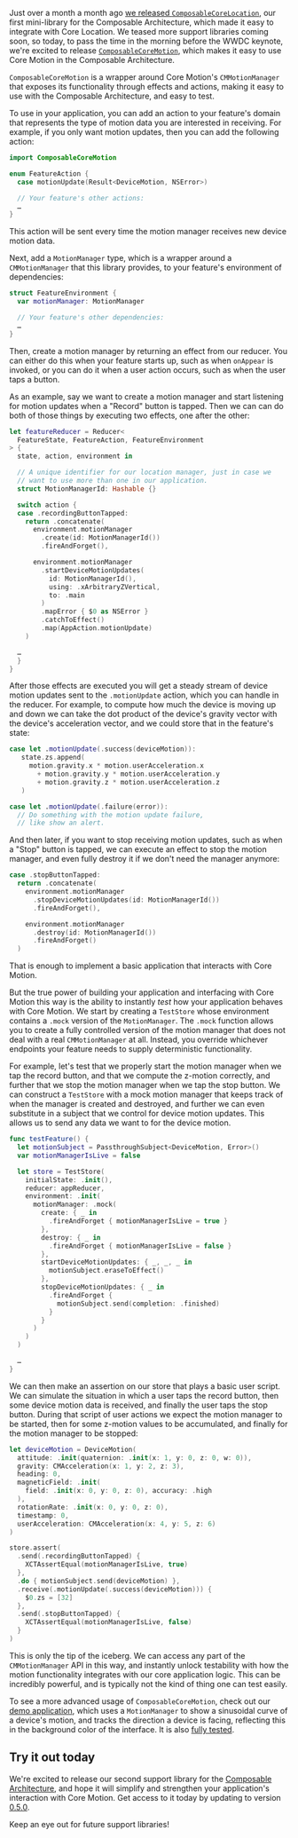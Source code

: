 Just over a month a month ago
[we released `ComposableCoreLocation`](/blog/posts/43-core-location-support-in-the-composable-architecture),
our first mini-library for the Composable Architecture, which made it easy to integrate with Core
Location. We teased more support libraries coming soon, so today, to pass the time in the morning
before the WWDC keynote, we're excited to release
[`ComposableCoreMotion`](https://github.com/pointfreeco/swift-composable-architecture/tree/main/Sources/ComposableCoreMotion), which
makes it easy to use Core Motion in the Composable Architecture.

`ComposableCoreMotion` is a wrapper around Core Motion's `CMMotionManager` that exposes its
functionality through effects and actions, making it easy to use with the Composable Architecture,
and easy to test.

To use in your application, you can add an action to your feature's domain that represents the type
of motion data you are interested in receiving. For example, if you only want motion updates, then
you can add the following action:

```swift
import ComposableCoreMotion

enum FeatureAction {
  case motionUpdate(Result<DeviceMotion, NSError>)

  // Your feature's other actions:
  …
}
```

This action will be sent every time the motion manager receives new device motion data.

Next, add a `MotionManager` type, which is a wrapper around a `CMMotionManager` that this library
provides, to your feature's environment of dependencies:

```swift
struct FeatureEnvironment {
  var motionManager: MotionManager

  // Your feature's other dependencies:
  …
}
```

Then, create a motion manager by returning an effect from our reducer. You can either do this when
your feature starts up, such as when `onAppear` is invoked, or you can do it when a user action
occurs, such as when the user taps a button.

As an example, say we want to create a motion manager and start listening for motion updates when a
"Record" button is tapped. Then we can can do both of those things by executing two effects, one
after the other:

```swift
let featureReducer = Reducer<
  FeatureState, FeatureAction, FeatureEnvironment
> {
  state, action, environment in

  // A unique identifier for our location manager, just in case we
  // want to use more than one in our application.
  struct MotionManagerId: Hashable {}

  switch action {
  case .recordingButtonTapped:
    return .concatenate(
      environment.motionManager
        .create(id: MotionManagerId())
        .fireAndForget(),

      environment.motionManager
        .startDeviceMotionUpdates(
          id: MotionManagerId(),
          using: .xArbitraryZVertical,
          to: .main
        )
        .mapError { $0 as NSError }
        .catchToEffect()
        .map(AppAction.motionUpdate)
    )

  …
  }
}
```

After those effects are executed you will get a steady stream of device motion updates sent to the
`.motionUpdate` action, which you can handle in the reducer. For example, to compute how much the
device is moving up and down we can take the dot product of the device's gravity vector with the
device's acceleration vector, and we could store that in the feature's state:

```swift
case let .motionUpdate(.success(deviceMotion)):
   state.zs.append(
     motion.gravity.x * motion.userAcceleration.x
       + motion.gravity.y * motion.userAcceleration.y
       + motion.gravity.z * motion.userAcceleration.z
   )

case let .motionUpdate(.failure(error)):
  // Do something with the motion update failure,
  // like show an alert.
```

And then later, if you want to stop receiving motion updates, such as when a "Stop" button is
tapped, we can execute an effect to stop the motion manager, and even fully destroy it if we don't
need the manager anymore:

```swift
case .stopButtonTapped:
  return .concatenate(
    environment.motionManager
      .stopDeviceMotionUpdates(id: MotionManagerId())
      .fireAndForget(),

    environment.motionManager
      .destroy(id: MotionManagerId())
      .fireAndForget()
  )
```

That is enough to implement a basic application that interacts with Core Motion.

But the true power of building your application and interfacing with Core Motion this way is the
ability to instantly _test_ how your application behaves with Core Motion. We start by creating a
`TestStore` whose environment contains a `.mock` version of the `MotionManager`. The `.mock`
function allows you to create a fully controlled version of the motion manager that does not deal
with a real `CMMotionManager` at all. Instead, you override whichever endpoints your feature needs
to supply deterministic functionality.

For example, let's test that we properly start the motion manager when we tap the record button, and
that we compute the z-motion correctly, and further that we stop the motion manager when we tap the
stop button. We can construct a `TestStore` with a mock motion manager that keeps track of when the
manager is created and destroyed, and further we can even substitute in a subject that we control
for device motion updates. This allows us to send any data we want to for the device motion.

```swift
func testFeature() {
  let motionSubject = PassthroughSubject<DeviceMotion, Error>()
  var motionManagerIsLive = false

  let store = TestStore(
    initialState: .init(),
    reducer: appReducer,
    environment: .init(
      motionManager: .mock(
        create: { _ in
          .fireAndForget { motionManagerIsLive = true }
        },
        destroy: { _ in
          .fireAndForget { motionManagerIsLive = false } 
        },
        startDeviceMotionUpdates: { _, _, _ in
          motionSubject.eraseToEffect()
        },
        stopDeviceMotionUpdates: { _ in
          .fireAndForget {
            motionSubject.send(completion: .finished)
          }
        }
      )
    )
  )

  …
}
```

We can then make an assertion on our store that plays a basic user script. We can simulate the
situation in which a user taps the record button, then some device motion data is received, and
finally the user taps the stop button. During that script of user actions we expect the motion
manager to be started, then for some z-motion values to be accumulated, and finally for the motion
manager to be stopped:

```swift
let deviceMotion = DeviceMotion(
  attitude: .init(quaternion: .init(x: 1, y: 0, z: 0, w: 0)),
  gravity: CMAcceleration(x: 1, y: 2, z: 3),
  heading: 0,
  magneticField: .init(
    field: .init(x: 0, y: 0, z: 0), accuracy: .high
  ),
  rotationRate: .init(x: 0, y: 0, z: 0),
  timestamp: 0,
  userAcceleration: CMAcceleration(x: 4, y: 5, z: 6)
)

store.assert(
  .send(.recordingButtonTapped) {
    XCTAssertEqual(motionManagerIsLive, true)
  },
  .do { motionSubject.send(deviceMotion) },
  .receive(.motionUpdate(.success(deviceMotion))) {
    $0.zs = [32]
  },
  .send(.stopButtonTapped) {
    XCTAssertEqual(motionManagerIsLive, false)
  }
)
```

This is only the tip of the iceberg. We can access any part of the `CMMotionManager` API in this
way, and instantly unlock testability with how the motion functionality integrates with our core
application logic. This can be incredibly powerful, and is typically not the kind of thing one can
test easily.

To see a more advanced usage of `ComposableCoreMotion`, check out our
[demo application](https://github.com/pointfreeco/swift-composable-architecture/tree/main/Examples/MotionManager),
which uses a `MotionManager` to show a sinusoidal curve of a device's motion, and tracks the
direction a device is facing, reflecting this in the background color of the interface. It is also
[fully tested](https://github.com/pointfreeco/swift-composable-architecture/blob/main/Examples/MotionManager/MotionManagerTests/MotionTests.swift).

## Try it out today

We're excited to release our second support library for the
[Composable Architecture](https://github.com/pointfreeco/swift-composable-architecture), and hope
it will simplify and strengthen your application's interaction with Core Motion. Get access to it
today by updating to version
[0.5.0](https://github.com/pointfreeco/swift-composable-architecture/releases/tag/0.5.0).

Keep an eye out for future support libraries!
